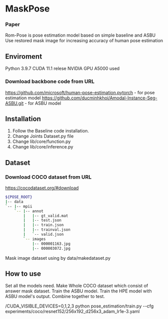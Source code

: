 # MaskPose

### Paper
Rom-Pose is pose estimation model based on simple baseline and ASBU
Use restored mask image for increasing accuracy of human pose estimation

Enviroment
---
Python 3.9.7
CUDA 11.1 relese
NVIDIA GPU A5000 used

### Download backbone code from URL
https://github.com/microsoft/human-pose-estimation.pytorch - for pose estimation model
https://github.com/ducminhkhoi/Amodal-Instance-Seg-ASBU.git - for ASBU model

Installation 
---
1. Follow the Baseline code installation.
2. Change Joints Dataset.py file
3. Change lib/core/function.py
4. Change lib/core/inference.py

Dataset
---
### Download COCO dataset from URL
https://cocodataset.org/#download

```bash
${POSE_ROOT}
|-- data
`-- |-- mpii
    `-- |-- annot
        |   |-- gt_valid.mat
        |   |-- test.json
        |   |-- train.json
        |   |-- trainval.json
        |   `-- valid.json
        `-- images
            |-- 000001163.jpg
            |-- 000003072.jpg
```

Mask image dataset using by data/makedataset.py

How to use
---
Set all the models need.
Make Whole COCO dataset which consist of answer mask dataset.
Train the ASBU model.
Train the HPE model with ASBU model's output.
Combine together to test.

/CUDA_VISIBLE_DEVICES=0,1,2,3 python pose_estimation/train.py --cfg experiments/coco/resnet152/256x192_d256x3_adam_lr1e-3.yaml
